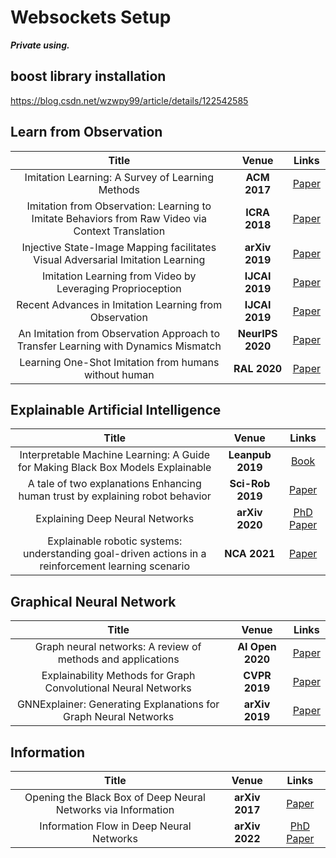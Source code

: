 # Websockets Setup

_**Private using.**_


## boost library installation

https://blog.csdn.net/wzwpy99/article/details/122542585

## <span id = "observation"> **Learn from Observation** </span>

| Title | Venue | Links |
| :----------------------: | :-------------: | :-----: |
| Imitation Learning: A Survey of Learning Methods | **ACM 2017** | [Paper](https://dl.acm.org/doi/abs/10.1145/3054912?casa_token=gYlTVQhsQfkAAAAA:v_NwoMb0CUgVJLsXOJrMzpruhLcALDf3_iLH3COepcvG_j4Cgw15cG_i5l-MQpbzXDFYueV9k54) |
| Imitation from Observation: Learning to Imitate Behaviors from Raw Video via Context Translation | **ICRA 2018** | [Paper](https://ieeexplore.ieee.org/abstract/document/8462901?casa_token=kd1R54auVV8AAAAA:2k-C-iynaiDwrl2h-FHo5Rr60UW1F5lDmk0P8BAolS_rZ7TDeUyT-eAEjUzxinMbk3fwn2F3) |
| Injective State-Image Mapping facilitates Visual Adversarial Imitation Learning | **arXiv 2019** | [Paper](https://ieeexplore.ieee.org/abstract/document/8901821?casa_token=hWctby3RBB4AAAAA:UJzbX7VEWzGkaPk1C0oZPwpxaUORalqZq9NdewpJ_OT4JalCV2l0PZheur_zoHosp-C5uvD_) |
| Imitation Learning from Video by Leveraging Proprioception | **IJCAI 2019** | [Paper](https://arxiv.org/abs/1905.09335) |
| Recent Advances in Imitation Learning from Observation | **IJCAI 2019** | [Paper](https://arxiv.org/abs/1905.13566) |
| An Imitation from Observation Approach to Transfer Learning with Dynamics Mismatch | **NeurIPS 2020** | [Paper](https://proceedings.neurips.cc/paper/2020/hash/28f248e9279ac845995c4e9f8af35c2b-Abstract.html) |
| Learning One-Shot Imitation from humans without human | **RAL 2020** | [Paper](https://ieeexplore.ieee.org/abstract/document/9020095?casa_token=GkYpn9y_vI4AAAAA:ulg88iry2C1qudjQnvvJsdK4WkGg4OjXUqGtfy_t7p3E0DT4OEktDwam19OfvRmm63TrvpQh) |



## <span id = "XAI"> **Explainable Artificial Intelligence** </span>

| Title | Venue | Links |
| :----------------------: | :--------------: | :-----: |
| Interpretable Machine Learning: A Guide for Making Black Box Models Explainable | **Leanpub 2019** | [Book](https://books.google.co.uk/books?hl=zh-CN&lr=&id=jBm3DwAAQBAJ&oi=fnd&pg=PP1&dq=Interpretable+Machine+Learning+A+Guide+for+Making+Black+Box+Models+Explainable&ots=EgvU-kBDX4&sig=uww7AZd68t6JZO4Jn4GDico-GK4&redir_esc=y#v=onepage&q=Interpretable%20Machine%20Learning%20A%20Guide%20for%20Making%20Black%20Box%20Models%20Explainable&f=false) |
| A tale of two explanations Enhancing human trust by explaining robot behavior | **Sci-Rob 2019** | [Paper](https://www.science.org/doi/full/10.1126/scirobotics.aay4663?casa_token=XImt849QesAAAAAA%3Atpo4c7KJuP96PU3dWFREuqjqESN9R4fcc63oGU86u8TtTYxScBH7mxauQlW4L_QOYtygk57Z8vDB) |
| Explaining Deep Neural Networks | **arXiv 2020** | [PhD Paper](https://arxiv.org/abs/2010.01496) |
| Explainable robotic systems: understanding goal-driven actions in a reinforcement learning scenario | **NCA 2021** | [Paper](https://link.springer.com/article/10.1007/s00521-021-06425-5) |


## <span id = "GNN"> **Graphical Neural Network** </span>

| Title | Venue | Links |
| :----------------------: | :--------------: | :-----: |
| Graph neural networks: A review of methods and applications | **AI Open 2020** | [Paper](https://www.sciencedirect.com/science/article/pii/S2666651021000012) |
| Explainability Methods for Graph Convolutional Neural Networks | **CVPR 2019** | [Paper](https://openaccess.thecvf.com/content_CVPR_2019/papers/Pope_Explainability_Methods_for_Graph_Convolutional_Neural_Networks_CVPR_2019_paper.pdf) |
| GNNExplainer: Generating Explanations for Graph Neural Networks | **arXiv 2019** | [Paper](https://arxiv.org/abs/1903.03894) |


## <span id = "information"> **Information** </span>

| Title | Venue | Links |
| :----------------------: | :--------------: | :-----: |
| Opening the Black Box of Deep Neural Networks via Information | **arXiv 2017** | [Paper](https://arxiv.org/abs/1703.00810) |
| Information Flow in Deep Neural Networks | **arXiv 2022** | [PhD Paper](https://arxiv.org/abs/2202.06749) |


<!-- 
Wen Fan -->

